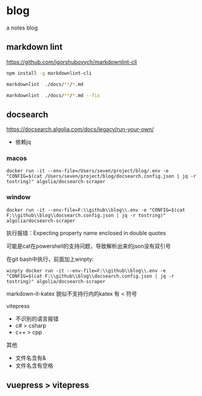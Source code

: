# blog

a notes blog

## markdown lint

<https://github.com/igorshubovych/markdownlint-cli>

```sh
npm install -g markdownlint-cli

markdownlint  ./docs/**/*.md

markdownlint  ./docs/**/*.md --fix

```

## docsearch

<https://docsearch.algolia.com/docs/legacy/run-your-own/>

- 依赖jq

### macos

```shell
docker run -it --env-file=/Users/seven/project/blog/.env -e "CONFIG=$(cat /Users/seven/project/blog/docsearch.config.json | jq -r tostring)" algolia/docsearch-scraper
```

### window

```shell
docker run -it --env-file=F:\\github\\blog\\.env -e "CONFIG=$(cat F:\\github\\blog\\docsearch.config.json | jq -r tostring)" algolia/docsearch-scraper
```

执行报错：Expecting property name enclosed in double quotes

可能是cat在powershell的支持问题，导致解析出来的json没有双引号

在git bash中执行，前面加上winpty:

```shell
winpty docker run -it --env-file=F:\\github\\blog\\.env -e "CONFIG=$(cat F:\\github\\blog\\docsearch.config.json | jq -r tostring)" algolia/docsearch-scraper
```

markdown-it-katex 貌似不支持行内的katex 有 < 符号

vitepress

- 不识别的语言报错
- c# > csharp
- c++ > cpp

其他

- 文件名含有&
- 文件名含有空格

## vuepress > vitepress
